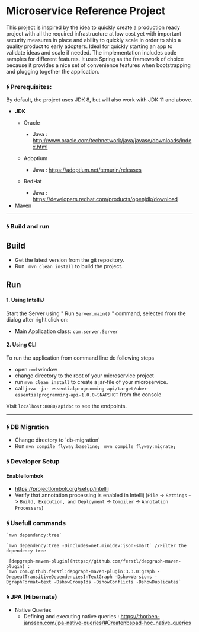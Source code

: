 # Microservice Reference Project

This project is inspired by the idea to quickly create a production ready project with all the required infrastructure at low cost yet with important security measures in place and ability to quickly scale in order to ship a quality product to early adopters. Ideal for quickly starting an app to validate ideas and scale if needed. The implementation includes code samples for different features. It uses Spring as the framework of choice because it provides a nice set of convenience features when bootstrapping and plugging together the application.

### 🌀 Prerequisites:
By default, the project uses JDK 8, but will also work with JDK 11 and above.

* **JDK**
  - Oracle
    - Java : http://www.oracle.com/technetwork/java/javase/downloads/index.html
  - Adoptium
    - Java : https://adoptium.net/temurin/releases
 
  - RedHat
    - Java : https://developers.redhat.com/products/openjdk/download
* [Maven](https://maven.apache.org/)


---------------
### 🌀 Build and run

Build
---------------
* Get the latest version from the git repository.
* Run ` mvn clean install` to build the project.


Run
---------------
#### 1. Using IntelliJ
Start the Server using  " Run `Server.main()` " command, selected from the dialog after right click on:
- Main Application class: `com.server.Server`

#### 2. Using CLI
To run the application from command line do following steps
- open `cmd` window
- change directory to the root of your microservice project
- run `mvn clean install` to create a jar-file of your microservice.
- call `java -jar essentialprogramming-api/target/uber-essentialprogramming-api-1.0.0-SNAPSHOT` from the console

Visit `localhost:8080/apidoc` to see the endpoints.

---------------
### 🌀 DB Migration
- Change directory to 'db-migration'
- Run
`mvn compile flyway:baseline; `
`mvn compile flyway:migrate; `


### 🌀 Developer Setup
#### Enable lombok

- https://projectlombok.org/setup/intellij
- Verify that annotation processing is enabled in Intellij (`File` -> `Settings` -> `Build, Execution, and Deployment`
  -> `Compiler` -> `Annotation Processers`)
  
### 🌀 Usefull commands
    `mvn dependency:tree`
 
    `mvn dependency:tree -Dincludes=net.minidev:json-smart` //Filter the dependency tree
    
     [depgraph-maven-plugin](https://github.com/ferstl/depgraph-maven-plugin) :
    `mvn com.github.ferstl:depgraph-maven-plugin:3.3.0:graph -DrepeatTransitiveDependenciesInTextGraph -DshowVersions -DgraphFormat=text -DshowGroupIds -DshowConflicts -DshowDuplicates`
    
   
### 🌀 JPA (Hibernate) 
  - Native Queries
    - Defining and executing native queries : https://thorben-janssen.com/jpa-native-queries/#Createnbspad-hoc_native_queries
